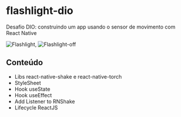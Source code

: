 # flashlight-dio

Desafio DIO: construindo um app usando o sensor de movimento com React Native

![Flashlight](https://user-images.githubusercontent.com/106352061/176361490-d4bb515b-9516-4f0c-a4d6-d7ae621ecc7e.png), ![Flashlight-off](https://user-images.githubusercontent.com/106352061/176361811-34280ba8-b348-4d76-a6c3-573ba29260bb.png)

## Conteúdo

- Libs react-native-shake e react-native-torch
- StyleSheet
- Hook useState
- Hook useEffect
- Add Listener to RNShake
- Lifecycle ReactJS
